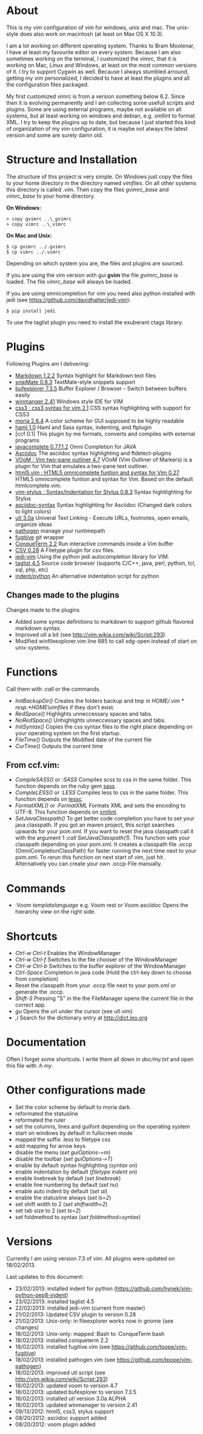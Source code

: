 # About

This is my vim configuration of vim for windows, unix and mac. The unix-style does also work on macintosh (at least on Max OS X 10.3).

I am a lot working on different operating system. Thanks to Bram Moolenar, I have at least my favourite editor on every system. Because I am also sometimes working on the terminal, I customized the vimrc, that it is working on Mac, Linux and Windows, at least on the most common versions of it. I try to support Cygwin as well. Because I always stumbled arround, getting my vim personalized, I decided to have at least the plugins and all the configuration files packaged.

My first customized vimrc is from a version something below 6.2. Since then it is evolving permanently and I am collecting some usefull scripts and plugins. Some are using external programs, maybe not available on all systems, but at least working on windows and debian, e.g. xmllint to format XML. I try to keep the plugins up to date, but because I just started this kind of organization of my vim configuration, it is maybe not always the latest version and some are surely damn old.

# Structure and Installation

The structure of this project is very simple. On Windows just copy the files to your home directory in the directory named *vimfiles*. On all other systems this directory is called *.vim*. Then copy the files *gvimrc_base* and *vimrc_base* to your home directory.

**On Windows:**

    > copy gvimrc ..\_gvimrc
    > copy vimrc ..\_vimrc

**On Mac and Unix:**

    $ cp gvimrc ../.gvimrc
    $ cp vimrc ../.vimrc

Depending on which system you are, the files and plugins are sourced.

If you are using the vim version with gui **gvim** the file *gvimrc_base* is loaded. The file *vimrc_base* will always be loaded.

If you are using omnicompletion for vim you need also python installed with jedi (see https://github.com/davidhalter/jedi-vim):

    $ pip install jedi

To use the taglist plugin you need to install the exuberant ctags library.

# Plugins

Following Plugins am I delivering:

- [Markdown 1.2.2](http://www.vim.org/scripts/script.php?script_id=2882)
  Syntax highlight for Markdown text files
- [snipMate 0.8.3](http://www.vim.org/scripts/script.php?script_id=2540)
  TextMate-style snippets support
- [bufexplorer 7.3.5](http://www.vim.org/scripts/script.php?script_id=42)
  Buffer Explorer / Browser - Switch between buffers easily
- [winmanger 2.41](http://www.vim.org/scripts/script.php?script_id=1440)
  Windows style IDE for VIM
- [css3 : css3 syntax for vim 2.1](http://www.vim.org/scripts/script.php?script_id=3042)
  CSS syntax highlighting with support for CSS3
- [moria 2.6.4](http://www.vim.org/scripts/script.php?script_id=1464)
  A color scheme for GUI supposed to be highly readable
- [haml 1.0](http://www.vim.org/scripts/script.php?script_id=1433)
  Haml and Sass syntax, indenting, and ftplugin
- [ccf 0.1]
  This plugin by me formats, converts and compiles with external programs
- [javacomplete 0.77.1.2](http://www.vim.org/scripts/script.php?script_id=1785)
  Omni Completion for JAVA 
- [Asciidoc](http://www.methods.co.nz/asciidoc/)
  The asciidoc syntax highlighting and ftdetect-plugins
- [VOoM : Vim two-pane outliner 4.7](http://www.vim.org/scripts/script.php?script_id=2657)
  VOoM (Vim Outliner of Markers) is a plugin for Vim that emulates a two-pane text outliner.
- [html5.vim : HTML5 omnicomplete funtion and syntax for Vim 0.27](http://www.vim.org/scripts/script.php?script_id=3236)
  HTML5 omnicomplete funtion and syntax for Vim. Based on the default htmlcomplete.vim. 
- [vim-stylus : Syntax/Indentation for Stylus 0.8.3](http://www.vim.org/scripts/script.php?script_id=3513)
  Syntax hightlighting for Stylus 
- [asciidoc-syntax](https://github.com/dagwieers/asciidoc-vim)
  Syntax highlighting for Asciidoc (Changed dark colors to light colors)
- [utl 3.0a](http://www.vim.org/scripts/script.php?script_id=293)
  Univeral Text Linking - Execute URLs, footnotes, open emails, organize ideas
- [pathogen](https://github.com/tpope/vim-pathogen)
  manage your runtimepath
- [fugitive](https://github.com/tpope/vim-fugitive)
  git wrapper
- [ConqueTerm 2.2](http://www.vim.org/scripts/script.php?script_id=2771)
  Run interactive commands inside a Vim buffer 
- [CSV 0.28](http://www.vim.org/scripts/script.php?script_id=2830)
  A Filetype plugin for csv files. 
- [jedi-vim](https://github.com/davidhalter/jedi-vim)
  Using the python jedi autocompletion library for VIM.
- [taglist 4.5](http://www.vim.org/scripts/script.php?script_id=273)
  Source code browser (supports C/C++, java, perl, python, tcl, sql, php, etc)
- [indent/python](https://github.com/hynek/vim-python-pep8-indent)
  An alternative indentation script for python

## Changes made to the plugins

Changes made to the plugins

- Added some syntax definitions to markdown to support github flavored markdown syntax.
- Improved utl a bit (see http://vim.wikia.com/wiki/Script:293).
- Modified winfileexplorer.vim line 685 to call xdg-open instead of start on unix-systems.

# Functions

Call them with *:call <functionname>* or the commands.

- *InitBackupDir()*
Creates the folders backup and tmp in *$HOME/.vim* resp. *$HOME\vimfiles* if they don't exist.
- *RedSpace()*
Highlights unneccessary spaces and tabs.
- *NoRedSpace()*
Unhighlights unneccessary spaces and tabs.
- *InitSyntax()*
Copies the css syntax files to the right place depending on your operating system on the first startup.
- *FileTime()*
Outputs the Modified date of the current file
- *CurTime()*
Outputs the current time


## From ccf.vim:

- *CompileSASS()* or *:SASS*
Compiles scss to css in the same folder. This function depends on the ruby gem [sass](http://sass-lang.com/).
- *CompileLESS()* or *:LESS*
Compiles less to css in the same folder. This function depends on  [lessc](https://github.com/duncansmart/less.js-windows).
- *FormatXML()* or *:FormatXML*
Formats XML and sets the encoding to UTF-8. This function depends on [xmllint](http://xmlsoft.org/xmllint.html).
- *SetJavaClasspath()*
To get better code completion you have to set your java classpath. If you got an maven project, this script searches upwards for your pom.xml.
If you want to reset the java classpath call it with the argument 1 *:call SetJavaClasspath(1)*. This function sets your classpath
depending on your pom.xml. It creates a classpath file .occp (OmniCompletionClassPath) for faster running the next time next to your pom.xml.
To rerun this function on next start of vim, just hit <F8>. Alternatively you can create your own .occp-File manually.

# Commands

- :Voom *templatelanguage*
e.g. Voom rest or Voom asciidoc 
Opens the hierarchy view on the right side.

# Shortcuts
	
- *Ctrl-w Ctrl-t*
Enables the WindowManager
- *Ctrl-w Ctrl-f*
Switches to the file chooser of the WindowManager
- *Ctrl-w Ctrl-b*
Switches to the buffer explorer of the WindowManager
- *Ctrl-Space*
Completion in java code (Hold the ctrl-key down to choose from completion)
- *<F8>*
Reset the classpath from your .occp file next to your pom.xml or generate the .occp.
- *Shift-S*
Pressing "S" in the the FileManager opens the current file in the correct app.
- *gu*
Opens the url under the cursor (see utl.vim)
- *,l*
Search for the dictionary entry at http://dict.leo.org

# Documentation

Often I forget some shortcuts. I write them all down in *doc/my.txt* and open this file with *:h my*.

# Other configurations made

- Set the color scheme by default to moria dark.
- reformated the statusline
- reformated the ruler
- set the columns, lines and guifont depending on the operating system
- start on windows by default in fullscreen mode
- mapped the suffix .less to filetype css 
- add mapping for arrow keys
- disable the menu (*set guiOptions-=m*)
- disable the toolbar (*set guiOptions-=T*)
- enable by default syntax highlighting (*syntax on*)
- enable indentation by default (*filetype indent on*)
- enable linebreak by default (*set linebreak*)
- enable line numbering by default (*set nu*)
- enable auto indent by default (*set ai*)
- enable the statusline always (*set ls=2*)
- set shift width to 2 (*set shiftwidth=2*)
- set tab size to 2 (*set ts=2*)
- set foldmethod to syntax (*set foldmethod=syntax*)

# Versions

Currently I am using version 7.3 of vim.
All plugins were updated on 18/02/2013.

Last updates to this document: 
- 23/02/2013: installed indent for python (https://github.com/hynek/vim-python-pep8-indent)
- 23/02/2013: installed taglist 4.5
- 22/02/2013: installed jedi-vim (current from master)
- 21/02/2013: Updated CSV plugin to version 0.28
- 21/02/2013: Unix-only: <Shift-S> in fileexplorer works now in gnome (see changes)
- 18/02/2013: Unix-only: mapped :Bash to :ConqueTerm bash
- 18/02/2013: installed conqueterm 2.2
- 18/02/2013: installed fugitive.vim (see https://github.com/tpope/vim-fugitive)
- 18/02/2013: installed pathogen.vim (see https://github.com/tpope/vim-pathogen)
- 18/02/2013: improved utl script (see http://vim.wikia.com/wiki/Script:293)
- 18/02/2013: updated voom to version 4.7
- 18/02/2013: updated bufexplorer to version 7.3.5
- 18/02/2013: installed utl version 3.0a ALPHA
- 18/02/2013: updated winmanager to version 2.41
- 09/13/2012: html5, css3, stylus support
- 08/20/2012: asciidoc support added
- 08/20/2012: voom plugin added
